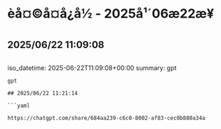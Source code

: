 # èå¤©å¤å¿å½ - 2025å¹´06æ22æ¥

## 2025/06/22 11:09:08

```yaml
```
iso_datetime: 2025-06-22T11:09:08+00:00
summary: gpt
```
gpt

## 2025/06/22 11:21:14

```yaml
```
```
https://chatgpt.com/share/684aa239-c6c0-8002-af83-cec0b880a34a

